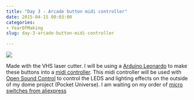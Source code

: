 ```yaml
---
title: "Day 3 - Arcade button midi controller"
date: 2015-04-15 00:03:00
categories:
- YearOfMaking
slug: day-3-arcade-button-midi-controller

---
```


![](/public/uploads/2015/10004109_624352320998246_1060490778_n.jpg)

Made with the VHS laser cutter. I will be using a [Arduino Leonardo](http://arduino.cc/en/Main/arduinoBoardLeonardo) to make these buttons into a [midi controller](https://en.wikipedia.org/wiki/MIDI). This midi controller will be used with [Open Sound Control](https://en.wikipedia.org/wiki/Open_Sound_Control) to control the LEDS and lighting effects on the outside of my dome project (Pocket Universe). I am waiting on my order of [micro switches from aliexpress](https://talk.hackspace.ca/t/im-buying-microswitches-for-arcade-buttons-do-you-want-any/1799?u=funvill)

